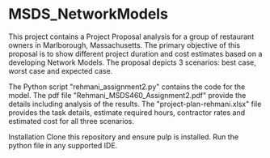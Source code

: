 # MSDS_NetworkModels
This project contains a Project Proposal analysis for a group of restaurant owners in Marlborough, Massachusetts.  The primary objective of this proposal is to show different project duration and cost estimates based on a developing Network Models. The proposal depicts 3 scenarios: best case, worst case and expected case.

The Python script "rehmani_assignment2.py" contains the code for the model. The pdf file "Rehmani_MSDS460_Assignment2.pdf" provide the details including analysis of the results. The "project-plan-rehmani.xlsx" file provides the task details, estimate required hours, contractor rates and estimated cost for all three scenarios.

Installation
Clone this repository and ensure pulp is installed. Run the python file in any supported IDE.
